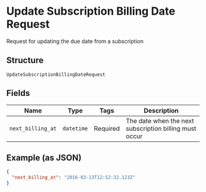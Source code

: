 
# Update Subscription Billing Date Request

Request for updating the due date from a subscription

## Structure

`UpdateSubscriptionBillingDateRequest`

## Fields

| Name | Type | Tags | Description |
|  --- | --- | --- | --- |
| `next_billing_at` | `datetime` | Required | The date when the next subscription billing must occur |

## Example (as JSON)

```json
{
  "next_billing_at": "2016-03-13T12:52:32.123Z"
}
```

